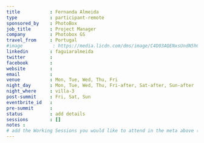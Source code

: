 ```yaml
---
title           : Fernanda Almeida
type            : participant-remote
sponsored_by    : PhotoBox
job_title       : Project Manager
company         : Photobox GS
travel_from     : Portugal
#image           : https://media.licdn.com/dms/image/C4D03AQENxsUndN5h0g/profile-displayphoto-shrink_800_800/0?e=1528664400&v=beta&t=mbEsUNg9FXg8NCGxXnrs7HJIUL6_V8iBGIh9fBC8r0E
linkedin        : faguiaralmeida
twitter         :
facebook        :
website         :
email           :
venue           : Mon, Tue, Wed, Thu, Fri
night_day       : Mon, Tue, Wed, Thu, Fri-after, Sat-after, Sun-after
night_where     : villa-3
post-summit     : Fri, Sat, Sun
eventbrite_id   :
pre-summit      :
status          : add details
sessions        : []
notes :
# add the Working Sessions you would like to attend in the meta above (use the session's title) e.g. sessions (one per line): -Security Playbooks Diagrams -Hackathon Daily Sessions
---
```


<!-- put more details about participant here -->
